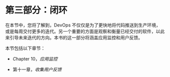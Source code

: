 # 第三部分：闭环

在本节中，您将了解到，DevOps 不仅仅是为了更快地将代码推送到生产环境，或是每周交付更多的迭代。另一个重要的方面是观察和衡量已经交付的软件，以此来引导未来迭代的方向。本书的这一部分将涵盖应用监控和用户反馈。

本节包括以下章节：

+   *C*hapter 10，*应用监控*

+   第十一章，*收集用户反馈*
